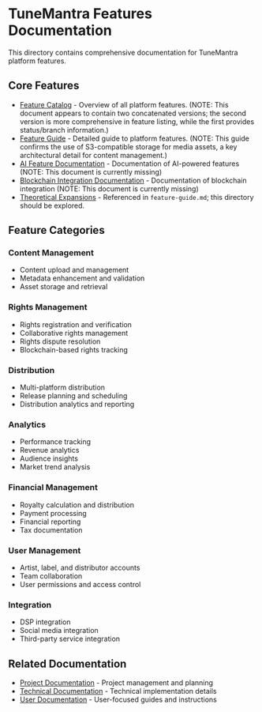 # TuneMantra Features Documentation

This directory contains comprehensive documentation for TuneMantra platform features.

## Core Features

- [Feature Catalog](./feature-catalog.md) - Overview of all platform features. (NOTE: This document appears to contain two concatenated versions; the second version is more comprehensive in feature listing, while the first provides status/branch information.)
- [Feature Guide](./feature-guide.md) - Detailed guide to platform features. (NOTE: This guide confirms the use of S3-compatible storage for media assets, a key architectural detail for content management.)
- [AI Feature Documentation](./ai-feature-documentation.md) - Documentation of AI-powered features (NOTE: This document is currently missing)
- [Blockchain Integration Documentation](./blockchain-integration.md) - Documentation of blockchain integration (NOTE: This document is currently missing)
- [Theoretical Expansions](/documentation/theoretical_expansions/README.md) - Referenced in `feature-guide.md`; this directory should be explored.

## Feature Categories

### Content Management
- Content upload and management
- Metadata enhancement and validation
- Asset storage and retrieval

### Rights Management
- Rights registration and verification
- Collaborative rights management
- Rights dispute resolution
- Blockchain-based rights tracking

### Distribution
- Multi-platform distribution
- Release planning and scheduling
- Distribution analytics and reporting

### Analytics
- Performance tracking
- Revenue analytics
- Audience insights
- Market trend analysis

### Financial Management
- Royalty calculation and distribution
- Payment processing
- Financial reporting
- Tax documentation

### User Management
- Artist, label, and distributor accounts
- Team collaboration
- User permissions and access control

### Integration
- DSP integration
- Social media integration
- Third-party service integration

## Related Documentation

- [Project Documentation](../project/README.md) - Project management and planning
- [Technical Documentation](../technical/README.md) - Technical implementation details
- [User Documentation](../user/README.md) - User-focused guides and instructions